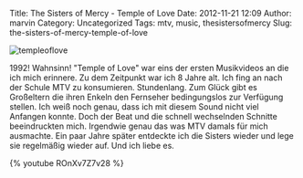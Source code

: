 Title: The Sisters of Mercy - Temple of Love
Date: 2012-11-21 12:09
Author: marvin
Category: Uncategorized
Tags: mtv, music, thesistersofmercy
Slug: the-sisters-of-mercy-temple-of-love

![templeoflove]({filename}/images/templeoflove.jpg)

1992! Wahnsinn! "Temple of Love" war eins der ersten Musikvideos an die
ich mich erinnere. Zu dem Zeitpunkt war ich 8 Jahre alt. Ich fing an
nach der Schule MTV zu konsumieren. Stundenlang. Zum Glück gibt es
Großeltern die ihren Enkeln den Fernseher bedingungslos zur Verfügung
stellen. Ich weiß noch genau, dass ich mit diesem Sound nicht viel
Anfangen konnte. Doch der Beat und die schnell wechselnden Schnitte
beeindruckten mich. Irgendwie genau das was MTV damals für mich
ausmachte. Ein paar Jahre später entdeckte ich die Sisters wieder und
lege sie regelmäßig wieder auf. Und ich liebe es.

{% youtube ROnXv7Z7v28 %}


